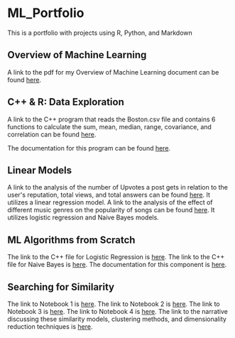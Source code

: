 # ML_Portfolio
This is a portfolio with projects using R, Python, and Markdown

## Overview of Machine Learning
A link to the pdf for my Overview of Machine Learning document can be found [here](https://github.com/haniyyahh/ML_Portfolio/blob/main/Overview_of_ML.pdf).

## C++ & R: Data Exploration
A link to the C++ program that reads the Boston.csv file and contains 6 functions to calculate the sum, mean, median, range, covariance, and correlation can be found [here](https://github.com/haniyyahh/ML_Portfolio/blob/main/data_exploration.cpp).

The documentation for this program can be found [here](https://github.com/haniyyahh/ML_Portfolio/blob/main/Data_Exploration_Documentation.pdf).

## Linear Models
A link to the analysis of the number of Upvotes a post gets in relation to the user's reputation, total views, and total answers can be found [here](https://github.com/haniyyahh/ML_Portfolio/blob/main/linear_regression_RNotebook.pdf). It utilizes a linear regression model.
A link to the analysis of the effect of different music genres on the popularity of songs can be found [here](https://github.com/haniyyahh/ML_Portfolio/blob/main/Classification_RNotebook.pdf). It utilizes logistic regression and Naive Bayes models.

## ML Algorithms from Scratch
The link to the C++ file for Logistic Regression is [here](https://github.com/haniyyahh/ML_Portfolio/blob/main/MLScratch2.cpp).
The link to the C++ file for Naive Bayes is [here](https://github.com/haniyyahh/ML_Portfolio/blob/main/NaiveBayes.cpp).
The documentation for this component is [here](https://github.com/haniyyahh/ML_Portfolio/blob/main/ML%20Algorithms%20from%20Scratch%20Documentation.pdf).

## Searching for Similarity
The link to Notebook 1 is [here]().
The link to Notebook 2 is [here]().
The link to Notebook 3 is [here]().
The link to Notebook 4 is [here]().
The link to the narrative discussing these similarity models, clustering methods, and dimensionality reduction techniques is [here]().
